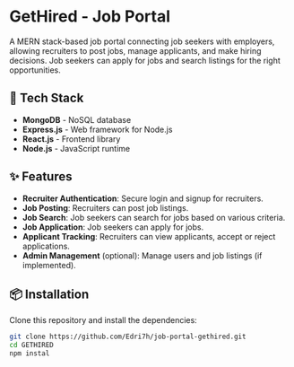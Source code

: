 # GetHired - Job Portal

A MERN stack-based job portal connecting job seekers with employers, allowing recruiters to post jobs, manage applicants, and make hiring decisions. Job seekers can apply for jobs and search listings for the right opportunities.

## 🚀 Tech Stack
- **MongoDB** - NoSQL database
- **Express.js** - Web framework for Node.js
- **React.js** - Frontend library
- **Node.js** - JavaScript runtime

## ✨ Features
- **Recruiter Authentication**: Secure login and signup for recruiters.
- **Job Posting**: Recruiters can post job listings.
- **Job Search**: Job seekers can search for jobs based on various criteria.
- **Job Application**: Job seekers can apply for jobs.
- **Applicant Tracking**: Recruiters can view applicants, accept or reject applications.
- **Admin Management** (optional): Manage users and job listings (if implemented).

## 📦 Installation

Clone this repository and install the dependencies:

```bash
git clone https://github.com/Edri7h/job-portal-gethired.git
cd GETHIRED
npm instal
